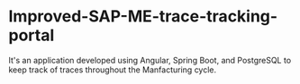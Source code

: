 # Improved-SAP-ME-trace-tracking-portal
It's an application developed using Angular, Spring Boot, and PostgreSQL to keep track of traces throughout the Manfacturing cycle.

